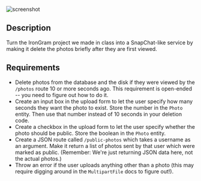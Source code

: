 ![screenshot](https://i.imgur.com/pp0EAor.gif)

## Description

Turn the IronGram project we made in class into a SnapChat-like service by making it delete the photos briefly after they are first viewed.

## Requirements

* Delete photos from the database and the disk if they were viewed by the `/photos` route 10 or more seconds ago. This requirement is open-ended -- you need to figure out how to do it.
* Create an input box in the upload form to let the user specify how many seconds they want the photo to exist. Store the number in the `Photo` entity. Then use that number instead of 10 seconds in your deletion code.
* Create a checkbox in the upload form to let the user specify whether the photo should be public. Store the boolean in the `Photo` entity.
* Create a JSON route called `/public-photos` which takes a username as an argument. Make it return a list of photos sent by that user which were marked as public. (Remember: We're just returning JSON data here, not the actual photos.)
* Throw an error if the user uploads anything other than a photo (this may require digging around in the `MultipartFile` docs to figure out!).
